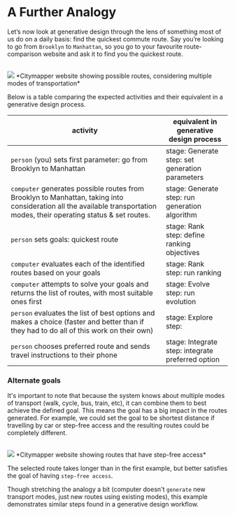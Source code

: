 # A Further Analogy

Let’s now look at generative design through the lens of something most of us do on a daily basis: find the quickest commute route. Say you’re looking to go from `Brooklyn` to `Manhattan`, so you go to your favourite route-comparison website and ask it to find you the quickest route.

<br/>
<img src="images/citymapper-brooklyn-to-manhattan.PNG">
*Citymapper website showing possible routes, considering multiple modes of transportation*
<br/>

Below is a table comparing the expected activities and their equivalent in a generative design process.

| activity  | equivalent in generative design process   |
|-----------------------------------------------------------------------------------------------------------------------------------------  |--------------------------------------------------------   |
| `person` (you) sets first parameter: go from Brooklyn to Manhattan  | stage: Generate<br> step: set generation parameters   |
| `computer` generates possible routes from Brooklyn to Manhattan, taking into consideration all the available transportation modes, their operating status & set routes.   | stage: Generate<br> step: run generation algorithm    |
| `person` sets goals: quickest route    | stage: Rank<br> step: define ranking objectives   |
| `computer` evaluates each of the identified routes based on your goals    | stage: Rank<br> step: run ranking     |
| `computer` attempts to solve your goals and returns the list of routes, with most suitable ones first    | stage: Evolve<br> step: run evolution     |
| `person` evaluates the list of best options and makes a choice (faster and better than if they had to do all of this work on their own)   | stage: Explore<br> step:      |
| `person` chooses preferred route and sends travel instructions to their phone    | stage: Integrate<br>  step: integrate preferred option    |

### Alternate goals

It's important to note that because the system knows about multiple modes of transport (walk, cycle, bus, train, etc), it can combine them to best achieve the defined goal. This means the goal has a big impact in the routes generated. For example, we could set the goal to be shortest distance if travelling by car or step-free access and the resulting routes could be completely different.

<br/>
<img src="images/citymapper-alternate-goals.PNG">
*Citymapper website showing routes that have step-free access*
<br/>

The selected route takes longer than in the first example, but better satisfies the goal of having `step-free access`.

Though stretching the analogy a bit (computer doesn't `generate` new transport modes, just new routes using existing modes), this example demonstrates similar steps found in a generative design workflow.
